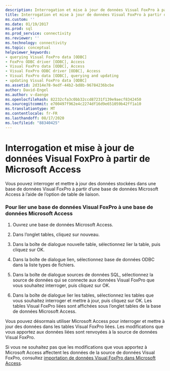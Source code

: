 ```yaml
---
description: Interrogation et mise à jour de données Visual FoxPro à partir de Microsoft Access
title: Interrogation et mise à jour de données Visual FoxPro à partir de Microsoft Access | Microsoft Docs
ms.custom: ''
ms.date: 01/19/2017
ms.prod: sql
ms.prod_service: connectivity
ms.reviewer: ''
ms.technology: connectivity
ms.topic: conceptual
helpviewer_keywords:
- querying Visual FoxPro data [ODBC]
- FoxPro ODBC driver [ODBC], Access
- Visual FoxPro data [ODBC], Access
- Visual FoxPro ODBC driver [ODBC], Access
- Visual FoxPro data [ODBC], querying and updating
- updating Visual FoxPro data [ODBC]
ms.assetid: 2d314e78-9edf-44b2-bd8b-96784236bcbe
author: David-Engel
ms.author: v-daenge
ms.openlocfilehash: 82232cfa3c0bb32ccd87231f139e9aecf8342450
ms.sourcegitcommit: e700497f962e4c2274df16d9e651059b42ff1a10
ms.translationtype: MT
ms.contentlocale: fr-FR
ms.lasthandoff: 08/17/2020
ms.locfileid: "88340425"
---
```

# <a name="querying-and-updating-visual-foxpro-data-from-microsoft-access"></a>Interrogation et mise à jour de données Visual FoxPro à partir de Microsoft Access
Vous pouvez interroger et mettre à jour des données stockées dans une base de données Visual FoxPro à partir d’une base de données Microsoft Access à l’aide de l’option de table de liaison.  
  
### <a name="to-link-a-visual-foxpro-database-to-a-microsoft-access-database"></a>Pour lier une base de données Visual FoxPro à une base de données Microsoft Access  
  
1.  Ouvrez une base de données Microsoft Access.  
  
2.  Dans l’onglet tables, cliquez sur nouveau.  
  
3.  Dans la boîte de dialogue nouvelle table, sélectionnez lier la table, puis cliquez sur OK.  
  
4.  Dans la boîte de dialogue lien, sélectionnez base de données ODBC dans la liste types de fichiers.  
  
5.  Dans la boîte de dialogue sources de données SQL, sélectionnez la source de données qui se connecte aux données Visual FoxPro que vous souhaitez interroger, puis cliquez sur OK.  
  
6.  Dans la boîte de dialogue lier les tables, sélectionnez les tables que vous souhaitez interroger et mettre à jour, puis cliquez sur OK. Les tables Visual FoxPro liées sont affichées sous l’onglet tables de la base de données Microsoft Access.  
  
 Vous pouvez désormais utiliser Microsoft Access pour interroger et mettre à jour des données dans les tables Visual FoxPro liées. Les modifications que vous apportez aux données liées sont renvoyées à la source de données Visual FoxPro.  
  
 Si vous ne souhaitez pas que les modifications que vous apportez à Microsoft Access affectent les données de la source de données Visual FoxPro, consultez [importation de données Visual FoxPro dans Microsoft Access](../../odbc/microsoft/importing-visual-foxpro-data-into-microsoft-access.md).
